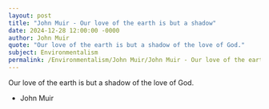 ```yaml
---
layout: post
title: "John Muir - Our love of the earth is but a shadow"
date: 2024-12-28 12:00:00 -0000
author: John Muir
quote: "Our love of the earth is but a shadow of the love of God."
subject: Environmentalism
permalink: /Environmentalism/John Muir/John Muir - Our love of the earth is but a shadow
---
```


Our love of the earth is but a shadow of the love of God.

- John Muir
